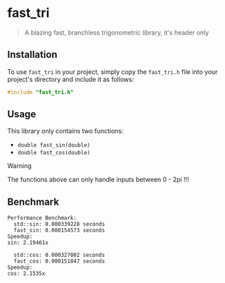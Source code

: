 # fast_tri
> A blazing fast, branchless trigonometric library, it's header only

## Installation

To use `fast_tri` in your project, simply copy the `fast_tri.h` file into your project's directory and include it as follows:

```cpp
#include "fast_tri.h"
```

## Usage

This library only contains two functions:

* `double fast_sin(double)`
* `double fast_cos(double)`

> [!WARNING]  
> The functions above can only handle inputs between 0 - 2pi !!!

## Benchmark

```
Performance Benchmark:
  std::sin: 0.000339228 seconds
  fast_sin: 0.000154573 seconds
Speedup:
sin: 2.19461x

  std::cos: 0.000327002 seconds
  fast_cos: 0.000151847 seconds
Speedup:
cos: 2.1535x
```